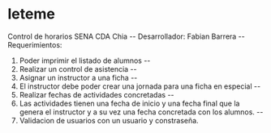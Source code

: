 # leteme
Control de horarios SENA CDA Chia --
Desarrollador: Fabian Barrera --
Requerimientos:
1. Poder imprimir el listado de alumnos --
2. Realizar un control de asistencia --
3. Asignar un instructor a una ficha --
4. El instructor debe poder crear una jornada para una ficha en especial --
5. Realizar fechas de actividades concretadas --
6. Las actividades tienen una fecha de inicio y una fecha final que la genera el instructor y a su vez una fecha concretada con los alumnos. --
7. Validacion de usuarios con un usuario y constraseña.
